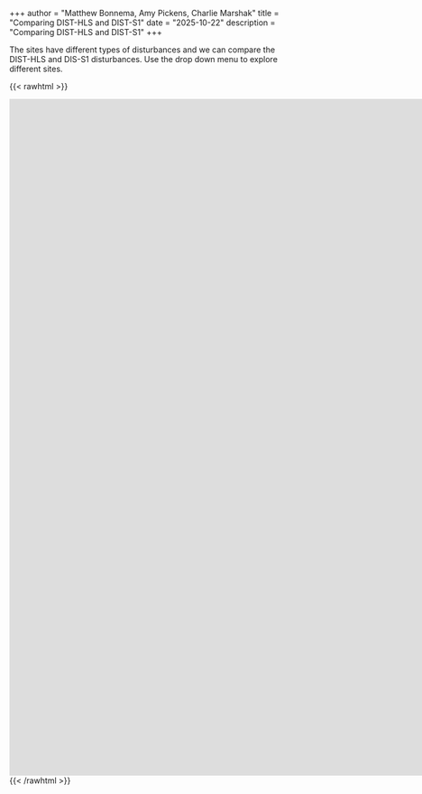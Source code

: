 +++
author = "Matthew Bonnema, Amy Pickens, Charlie Marshak"
title = "Comparing DIST-HLS and DIST-S1"
date = "2025-10-22"
description = "Comparing DIST-HLS and DIST-S1"
+++

The sites have different types of disturbances and we can compare the DIST-HLS and DIS-S1 disturbances. Use the drop down menu to explore different sites.

{{< rawhtml >}}
  <style>
    #gee-app-frame {
      width: 1600px;
      height: 1200px;
      border: none;
    }
  </style>
  <iframe
        id="gee-app-frame"
        src="https://opera-one.projects.earthengine.app/view/dist-s1-sample-explorer"
        allowfullscreen>
    </iframe>
{{< /rawhtml >}}
